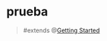 # prueba

> #extends @[Getting Started](mention://24631ef5-ae88-4ad6-baf0-f047b0438199/document/497de359-b882-4cfc-810f-9a94aea55137)